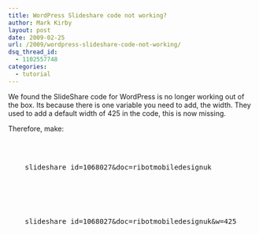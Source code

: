 ```yaml
---
title: WordPress Slideshare code not working?
author: Mark Kirby
layout: post
date: 2009-02-25
url: /2009/wordpress-slideshare-code-not-working/
dsq_thread_id:
  - 1102557748
categories:
  - tutorial
---
```

We found the SlideShare code for WordPress is no longer working out of the box. Its because there is one variable you need to add, the width. They used to add a default width of 425 in the code, this is now missing.

Therefore, make:

<pre><div class="codesnip-container" >
  <div class="bash codesnip" style="font-family:monospace;">
    slideshare <span class="kw2">id</span>=1068027<span class="sy0">&</span><span class="re2">doc</span>=ribotmobiledesignuk
  </div>
</div></pre>

<pre><div class="codesnip-container" >
  <div class="bash codesnip" style="font-family:monospace;">
    slideshare <span class="kw2">id</span>=1068027<span class="sy0">&</span><span class="re2">doc</span>=ribotmobiledesignuk<span class="sy0">&</span><span class="kw2">w</span>=<span class="nu0">425</span>
  </div>
</div></pre>